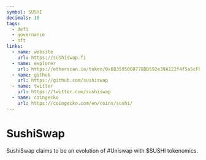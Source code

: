 ```yaml
---
symbol: SUSHI
decimals: 18
tags:
  - defi
  - governance
  - nft
links:
  - name: website
    url: https://sushiswap.fi
  - name: explorer
    url: https://etherscan.io/token/0x6B3595068778DD592e39A122f4f5a5cF09C90fE2
  - name: github
    url: https://github.com/sushiswap
  - name: twitter
    url: https://twitter.com/sushiswap
  - name: coingecko
    url: https://coingecko.com/en/coins/sushi/
---
```


# SushiSwap

SushiSwap claims to be an evolution of #Uniswap with $SUSHI tokenomics.
